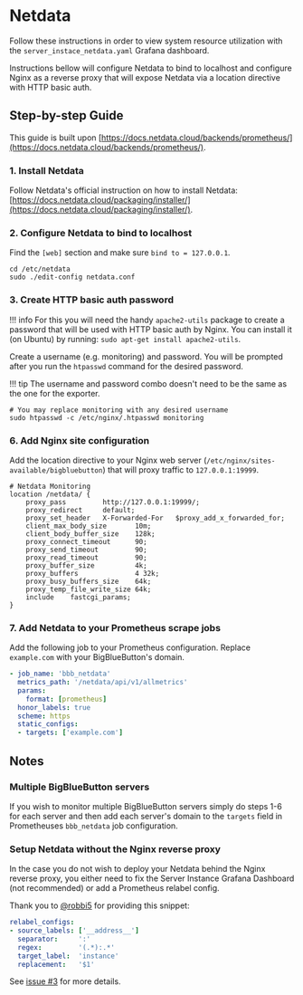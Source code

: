 # Netdata
Follow these instructions in order to view system resource utilization with the `server_instace_netdata.yaml` Grafana dashboard.

Instructions bellow will configure Netdata to bind to localhost and configure Nginx as a reverse proxy that will expose 
Netdata via a location directive with HTTP basic auth.

## Step-by-step Guide
This guide is built upon [https://docs.netdata.cloud/backends/prometheus/](https://docs.netdata.cloud/backends/prometheus/).

### 1. Install Netdata
Follow Netdata's official instruction on how to install Netdata: 
[https://docs.netdata.cloud/packaging/installer/](https://docs.netdata.cloud/packaging/installer/).

### 2. Configure Netdata to bind to localhost
Find the `[web]` section and make sure `bind to = 127.0.0.1`.

```shell
cd /etc/netdata
sudo ./edit-config netdata.conf
```


### 3. Create HTTP basic auth password

!!! info
    For this you will need the handy `apache2-utils` package to create a password that will be used with HTTP basic auth by Nginx.
    You can install it (on Ubuntu) by running: `sudo apt-get install apache2-utils`.

Create a username (e.g. monitoring) and password.
You will be prompted after you run the `htpasswd` command for the desired password.

!!! tip
    The username and password combo doesn't need to be the same as the one for the exporter.

```shell
# You may replace monitoring with any desired username
sudo htpasswd -c /etc/nginx/.htpasswd monitoring
```

### 6. Add Nginx site configuration
Add the location directive to your Nginx web server (`/etc/nginx/sites-available/bigbluebutton`) that will proxy traffic to
`127.0.0.1:19999`.

```text
# Netdata Monitoring
location /netdata/ {
    proxy_pass         http://127.0.0.1:19999/;
    proxy_redirect     default;
    proxy_set_header   X-Forwarded-For   $proxy_add_x_forwarded_for;
    client_max_body_size       10m;
    client_body_buffer_size    128k;
    proxy_connect_timeout      90;
    proxy_send_timeout         90;
    proxy_read_timeout         90;
    proxy_buffer_size          4k;
    proxy_buffers              4 32k;
    proxy_busy_buffers_size    64k;
    proxy_temp_file_write_size 64k;
    include    fastcgi_params;
}
```

### 7. Add Netdata to your Prometheus scrape jobs
Add the following job to your Prometheus configuration.
Replace `example.com` with your BigBlueButton's domain.

```yaml
- job_name: 'bbb_netdata'
  metrics_path: '/netdata/api/v1/allmetrics'
  params:
    format: [prometheus]
  honor_labels: true
  scheme: https
  static_configs:
  - targets: ['example.com']
``` 

## Notes
### Multiple BigBlueButton servers
If you wish to monitor multiple BigBlueButton servers simply do steps 1-6 for each server and then add each server's 
domain to the `targets` field in Prometheuses `bbb_netdata` job configuration.

### Setup Netdata without the Nginx reverse proxy
In the case you do not wish to deploy your Netdata behind the Nginx reverse proxy, you either need to fix the 
Server Instance Grafana Dashboard (not recommended) or add a Prometheus relabel config.

Thank you to [@robbi5](https://github.com/robbi5) for providing this snippet:
```yaml
relabel_configs:
- source_labels: ['__address__']
  separator:     ':'
  regex:         '(.*):.*'
  target_label:  'instance'
  replacement:   '$1'
```

See [issue #3](https://github.com/greenstatic/bigbluebutton-exporter/issues/3) for more details.
